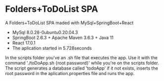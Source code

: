 # Folders+ToDoList SPA
 A Folders+ToDoList SPA maded with MySql+SpringBoot+React

 - MySql 8.0.28-0ubuntu0.20.04.3
 - SpringBoot 2.6.3 + Apache Maven 3.6.3 + Java 11
 - React 17.0.1
 - The aplication started in 5.728seconds
 
 In the scripts folder you've an .sh file that executes the app.
 Use it with the command './toDoApp.sh {root password}' while you're on the scripts folder.
 The script generates a database called 'todoApp' if it not exists, inserts the root password in the aplication.properties file and runs the app.
